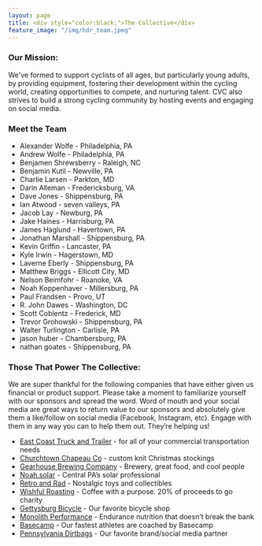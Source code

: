 ```yaml
---
layout: page
title: <div style="color:black;">The Collective</div>
feature_image: "/img/hdr_team.jpeg"
---
```

<h3>Our Mission:</h3>
We've formed to support cyclists of all ages, but particularly young adults, by providing equipment, fostering their development within the cycling world, creating opportunities to compete, and nurturing talent. CVC also strives to build a strong cycling community by hosting events and engaging on social media.

<h3>Meet the Team</h3>
<ul>
    <li>Alexander Wolfe - Philadelphia, PA</li>
    <li>Andrew Wolfe - Philadelphia, PA</li>
    <li>Benjamen Shrewsberry - Raleigh, NC</li>
    <li>Benjamin Kutil - Newville, PA</li>
    <li>Charlie Larsen - Parkton, MD</li>
    <li>Darin Alleman - Fredericksburg, VA</li>
    <li>Dave Jones - Shippensburg, PA</li>
    <li>Ian Atwood - seven valleys, PA</li>
    <li>Jacob Lay - Newburg, PA</li>
    <li>Jake Haines - Harrisburg, PA</li>
    <li>James Haglund - Havertown, PA</li>
    <li>Jonathan Marshall - Shippensburg, PA</li>
    <li>Kevin Griffin - Lancaster, PA</li>
    <li>Kyle Irwin - Hagerstown, MD</li>
    <li>Laverne Eberly - Shippensburg, PA</li>
    <li>Matthew Briggs - Ellicott City, MD</li>
    <li>Nelson Beimfohr - Roanoke, VA</li>
    <li>Noah Koppenhaver - Millersburg, PA</li>
    <li>Paul Frandsen - Provo, UT</li>
    <li>R. John Dawes - Washington, DC</li>
    <li>Scott Coblentz - Frederick, MD</li>
    <li>Trevor Grohowski - Shippensburg, PA</li>
    <li>Walter Turlington - Carlisle, PA</li>
    <li>jason huber - Chambersburg, PA</li>
    <li>nathan goates - Shippensburg, PA</li>
</ul>

<h3>Those That Power The Collective:</h3>

We are super thankful for the following companies that have either given us financial or product support. Please take a moment to familiarize yourself with our sponsors and spread the word. Word of mouth and your social media are great ways to return value to our sponsors and absolutely give them a like/follow on social media (Facebook, Instagram, etc). Engage with them in any way you can to help them out. They&rsquo;re helping us!

- [East Coast Truck and Trailer](https://ectts.com/) - for all of your commercial transportation needs
- [Churchtown Chapeau Co](https://chapeauco.bigcartel.com/about-churchtown-chapeau-co) - custom knit Christmas stockings
- [Gearhouse Brewing Company](https://gearhousebrewingco.com/) - Brewery, great food, and cool people
- [Noah.solar](https://www.noah.solar/) - Central PA&rsquo;s solar professional
- [Retro and Rad](https://retroandrad.com) - Nostalgic toys and collectibles
- [Wishful Roasting](https://wishfulroasting.com/?srsltid=AfmBOorTGBgdXYsJgWNns76SW2knK88usp7UGAJUONa2WqyoRWxxwIXb)  - Coffee with a purpose. 20% of proceeds to go charity
- [Gettysburg Bicycle](https://gettysburgbicycle.com) - Our favorite bicycle shop  
- [Monolith Performance](https://monolithperformance.com/) - Endurance nutrition that doesn&rsquo;t break the bank
- [Basecamp](https://www.joinbasecamp.com/?srsltid=AfmBOopOyR4SBtPLzKTdKJb8rEvtXnLccnCAUWgzkrRfZJ1uhR8-KknD) - Our fastest athletes are coached by Basecamp
- [Pennsylvania Dirtbags](https://padirtbags.com/) - Our favorite brand/social media partner